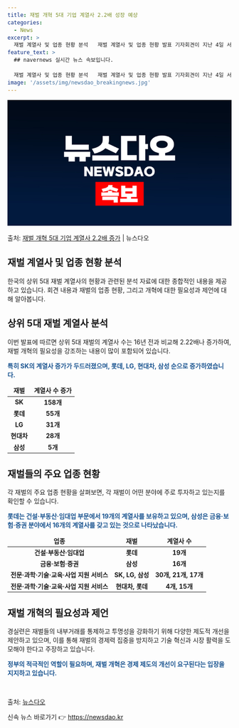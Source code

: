 ```yaml
---
title: 재벌 개혁 5대 기업 계열사 2.2배 성장 예상
categories:
  - News
excerpt: >
  재벌 계열사 및 업종 현황 분석   재벌 계열사 및 업종 현황 발표 기자회견이 지난 4일 서울 종로구 경제정…
feature_text: >
  ## navernews 실시간 뉴스 속보입니다.

  재벌 계열사 및 업종 현황 분석   재벌 계열사 및 업종 현황 발표 기자회견이 지난 4일 서울 종로구 경제정…
image: '/assets/img/newsdao_breakingnews.jpg'
---
```


![뉴스다오 속보](/assets/img/newsdao_breakingnews.jpg)

<p>출처: <a href="https://newsdao.kr/4053" rel="dofollow">재벌 개혁 5대 기업 계열사 2.2배 증가</a> | 뉴스다오</p>

<h2 data-ke-size="size26">재벌 계열사 및 업종 현황 분석</h2>
<p data-ke-size="size16">한국의 상위 5대 재벌 계열사의 현황과 관련된 분석 자료에 대한 종합적인 내용을 제공하고 있습니다. 회견 내용과 재벌의 업종 현황, 그리고 개혁에 대한 필요성과 제언에 대해 알아봅니다.</p>

<h2 data-ke-size="size26">상위 5대 재벌 계열사 분석</h2>
<p data-ke-size="size16">이번 발표에 따르면 상위 5대 재벌의 계열사 수는 16년 전과 비교해 2.22배나 증가하여, 재벌 개혁의 필요성을 강조하는 내용이 많이 포함되어 있습니다.</p>
<p data-ke-size="size16"><b><span style="color: #1a5490;">특히 SK의 계열사 증가가 두드러졌으며, 롯데, LG, 현대차, 삼성 순으로 증가하였습니다.</span></b></p>
<table>
  <thead>
    <tr>
      <td style="text-align: center; height: 17px;"><b>재벌</b></td>
      <td style="text-align: center; height: 17px;"><b>계열사 수 증가</b></td>
    </tr>
  </thead>
  <tbody>
    <tr>
      <td style="text-align: center; height: 17px;"><b>SK</b></td>
      <td style="text-align: center; height: 17px;"><b>158개</b></td>
    </tr>
    <tr>
      <td style="text-align: center; height: 17px;"><b>롯데</b></td>
      <td style="text-align: center; height: 17px;"><b>55개</b></td>
    </tr>
    <tr>
      <td style="text-align: center; height: 17px;"><b>LG</b></td>
      <td style="text-align: center; height: 17px;"><b>31개</b></td>
    </tr>
    <tr>
      <td style="text-align: center; height: 17px;"><b>현대차</b></td>
      <td style="text-align: center; height: 17px;"><b>28개</b></td>
    </tr>
    <tr>
      <td style="text-align: center; height: 17px;"><b>삼성</b></td>
      <td style="text-align: center; height: 17px;"><b>5개</b></td>
    </tr>
  </tbody>
</table>

<h2 data-ke-size="size26">재벌들의 주요 업종 현황</h2>
<p data-ke-size="size16">각 재벌의 주요 업종 현황을 살펴보면, 각 재벌이 어떤 분야에 주로 투자하고 있는지를 확인할 수 있습니다.</p>
<p data-ke-size="size16"><b><span style="color: #1a5490;">롯데는 건설·부동산·임대업 부문에서 19개의 계열사를 보유하고 있으며, 삼성은 금융·보험·증권 분야에서 16개의 계열사를 갖고 있는 것으로 나타났습니다.</span></b></p>
<table>
  <thead>
    <tr>
      <td style="text-align: center; height: 17px;"><b>업종</b></td>
      <td style="text-align: center; height: 17px;"><b>재벌</b></td>
      <td style="text-align: center; height: 17px;"><b>계열사 수</b></td>
    </tr>
  </thead>
  <tbody>
    <tr>
      <td style="text-align: center; height: 17px;"><b>건설·부동산·임대업</b></td>
      <td style="text-align: center; height: 17px;"><b>롯데</b></td>
      <td style="text-align: center; height: 17px;"><b>19개</b></td>
    </tr>
    <tr>
      <td style="text-align: center; height: 17px;"><b>금융·보험·증권</b></td>
      <td style="text-align: center; height: 17px;"><b>삼성</b></td>
      <td style="text-align: center; height: 17px;"><b>16개</b></td>
    </tr>
    <tr>
      <td style="text-align: center; height: 17px;"><b>전문·과학·기술·교육·사업 지원 서비스</b></td>
      <td style="text-align: center; height: 17px;"><b>SK, LG, 삼성</b></td>
      <td style="text-align: center; height: 17px;"><b>30개, 21개, 17개</b></td>
    </tr>
    <tr>
      <td style="text-align: center; height: 17px;"><b>전문·과학·기술·교육·사업 지원 서비스</b></td>
      <td style="text-align: center; height: 17px;"><b>현대차, 롯데</b></td>
      <td style="text-align: center; height: 17px;"><b>4개, 15개</b></td>
    </tr>
  </tbody>
</table>

<h2 data-ke-size="size26">재벌 개혁의 필요성과 제언</h2>
<p data-ke-size="size16">경실련은 재벌들의 내부거래를 통제하고 투명성을 강화하기 위해 다양한 제도적 개선을 제안하고 있으며, 이를 통해 재벌의 경제력 집중을 방지하고 기술 혁신과 시장 활력을 도모해야 한다고 주장하고 있습니다.</p>

<p data-ke-size="size16"><b><span style="color: #1a5490;">정부의 적극적인 역할이 필요하며, 재벌 개혁은 경제 제도의 개선이 요구된다는 입장을 지지하고 있습니다.</span></b></p>

<p data-ke-size="size16">&nbsp;</p>

출처: <a href="https://newsdao.kr/4053">뉴스다오</a> 

신속 뉴스 바로가기 👉 <a href="https://newsdao.kr" rel="dofollow">https://newsdao.kr</a>


